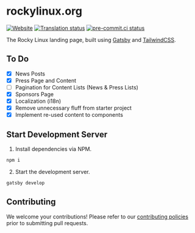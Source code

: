 # rockylinux.org

[![Website](https://img.shields.io/website?url=https%3A%2F%2Frockylinux.org)](https://rockylinux.org)
[![Translation status](http://weblate.rockylinux.org/widgets/rockylinux-org/-/website/svg-badge.svg)](http://weblate.rockylinux.org/engage/rockylinux-org/)
[![pre-commit.ci status](https://results.pre-commit.ci/badge/github/rocky-linux/rockylinux.org/main.svg)](https://results.pre-commit.ci/latest/github/rocky-linux/rockylinux.org/main)

The Rocky Linux landing page, built using [Gatsby](https://gatsbyjs.com) and [TailwindCSS](https://tailwindcss.com).

## To Do

- [x] News Posts
- [x] Press Page and Content
- [ ] Pagination for Content Lists (News & Press Lists)
- [x] Sponsors Page
- [x] Localization (i18n)
- [x] Remove unnecessary fluff from starter project
- [x] Implement re-used content to components

## Start Development Server

1. Install dependencies via NPM.

```bash
npm i
```

2. Start the development server.

```bash
gatsby develop
```

## Contributing

We welcome your contributions! Please refer to our [contributing policies](https://github.com/rocky-linux/rockylinux.org/blob/main/CONTRIBUTING.md) prior to submitting pull requests.
